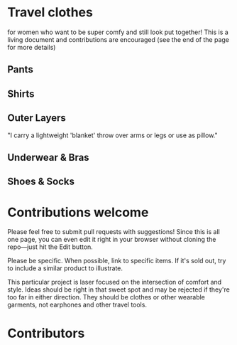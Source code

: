 # Travel clothes

for women who want to be super comfy and still look put together! This is a living document and contributions are encouraged (see the end of the page for more details)

## Pants

## Shirts

## Outer Layers

"I carry a lightweight 'blanket' throw over arms or legs or use as pillow."

## Underwear & Bras

## Shoes & Socks

# Contributions welcome

Please feel free to submit pull requests with suggestions! Since this is all one page, you can even edit it right in your browser without cloning the repo—just hit the Edit button. 

Please be specific. When possible, link to specific items. If it's sold out, try to include a similar product to illustrate. 

This particular project is laser focused on the intersection of comfort and style. Ideas should be right in that sweet spot and may be rejected if they're too far in either direction. They should be clothes or other wearable garments, not earphones and other travel tools. 

# Contributors


